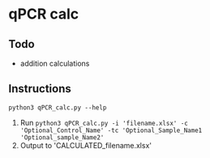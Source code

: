 # qPCR calc

## Todo

- addition calculations

## Instructions

`python3 qPCR_calc.py --help`

1. Run `python3 qPCR_calc.py -i 'filename.xlsx' -c 'Optional_Control_Name' -tc 'Optional_Sample_Name1 'Optional_sample_Name2'`
2. Output to 'CALCULATED_filename.xlsx'

